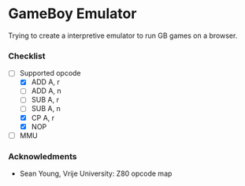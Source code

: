 # GameBoy Emulator

Trying to create a interpretive emulator to run GB games on a browser.


### Checklist
- [ ] Supported opcode
    - [x] ADD A, r
    - [ ] ADD A, n
    - [ ] SUB A, r
    - [ ] SUB A, n
    - [x] CP A, r
    - [x] NOP
- [ ] MMU 

### Acknowledments
- Sean Young, Vrije University: Z80 opcode map
